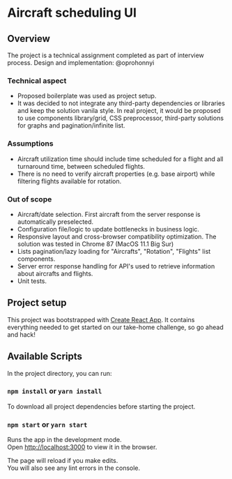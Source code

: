 # Aircraft scheduling UI

## Overview
The project is a technical assignment completed as part of interview process.
Design and implementation: @oprohonnyi

### Technical aspect
* Proposed boilerplate was used as project setup.
* It was decided to not integrate any third-party dependencies or libraries and keep the solution vanila style. In real project, it would be proposed to use components library/grid, CSS preprocessor, third-party solutions for graphs and pagination/infinite list.

### Assumptions
* Aircraft utilization time should include time scheduled for a flight and all turnaround time, between scheduled flights.
* There is no need to verify aircraft properties (e.g. base airport) while filtering flights available for rotation.

### Out of scope
* Aircraft/date selection. First aircraft from the server response is automatically preselected.
* Configuration file/logic to update bottlenecks in business logic.
* Responsive layout and cross-browser compatibility optimization. The solution was tested in Chrome 87 (MacOS 11.1 Big Sur)
* Lists pagination/lazy loading for "Aircrafts", "Rotation", "Flights" list components.
* Server error response handling for API's used to retrieve information about aircrafts and flights.
* Unit tests.

## Project setup
This project was bootstrapped with [Create React App](https://github.com/facebook/create-react-app).
It contains everything needed to get started on our take-home challenge, so go
ahead and hack!

## Available Scripts

In the project directory, you can run:

### `npm install` or `yarn install`

To download all project dependencies before starting the project.

### `npm start` or `yarn start`

Runs the app in the development mode.<br>
Open [http://localhost:3000](http://localhost:3000) to view it in the browser.

The page will reload if you make edits.<br>
You will also see any lint errors in the console.